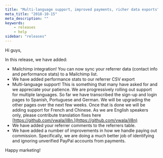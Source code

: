 ```yaml
---
title: "Multi-language support, improved payments, richer data exports"
meta_title: "2018-10-15"
meta_description: ""
keywords:
    - releases
    - help
sidebar: "releases"
---
```


Hi guys,

In this release, we have added:

*   Mailchimp integration! You can now sync your referrer data (contact info and performance stats) to a Mailchimp list.
*   We have added performance stats to our referrer CSV export
*   Multi-language support! This is something that many have asked for and we appreciate your patience. We are progressively rolling out support for multiple languages. So far we have transcribed the sign-up and login pages to Spanish, Portuguese and German. We will be upgrading the other pages over the next few weeks. Once that is done we will be adding support for French and Chinese. As we are English speakers only, please contribute translation fixes here [https://github.com/vwala/il8n.](https://github.com/vwala/il8n)
*   We have added your referrer comments to the referrers table. 
*   We have added a number of improvements in how we handle paying out commission. Specifically, we are doing a much better job of identifying and ignoring unverified PayPal accounts from payments.   
    

Happy marketing!